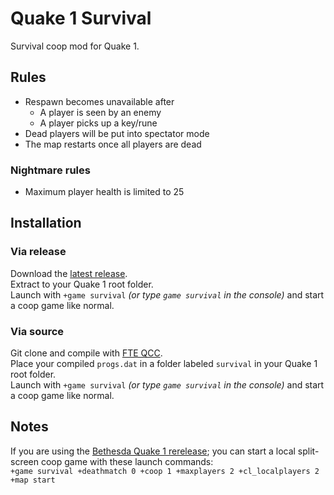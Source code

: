 # Quake 1 Survival
Survival coop mod for Quake 1.

## Rules
* Respawn becomes unavailable after
	* A player is seen by an enemy
	* A player picks up a key/rune
* Dead players will be put into spectator mode
* The map restarts once all players are dead
### Nightmare rules
* Maximum player health is limited to 25

## Installation
### Via release
Download the [latest release](../../releases/latest).\
Extract to your Quake 1 root folder.\
Launch with `+game survival` _(or type `game survival` in the console)_ and start a coop game like normal.


### Via source
Git clone and compile with [FTE QCC](https://fte.triptohell.info/downloads).\
Place your compiled `progs.dat` in a folder labeled `survival` in your Quake 1 root folder.\
Launch with `+game survival` _(or type `game survival` in the console)_ and start a coop game like normal.

## Notes
If you are using the [Bethesda Quake 1 rerelease](https://store.steampowered.com/app/2310); you can start a local split-screen coop game with these launch commands:\
`+game survival +deathmatch 0 +coop 1 +maxplayers 2 +cl_localplayers 2 +map start`
